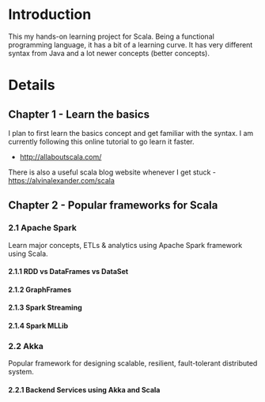 # Introduction
This my hands-on learning project for Scala. Being a functional programming language, it has a bit of a learning curve.
It has very different syntax from Java and a lot newer concepts (better concepts).  

# Details

## Chapter 1 - Learn the basics
I plan to first learn the basics concept and get familiar with the syntax. I am currently following this online 
tutorial to go learn it faster.

- http://allaboutscala.com/

There is also a useful scala blog website whenever I get stuck - https://alvinalexander.com/scala

## Chapter 2 - Popular frameworks for Scala

### 2.1 Apache Spark

Learn major concepts, ETLs & analytics using Apache Spark framework using Scala.
  
  #### 2.1.1 RDD vs DataFrames vs DataSet
 
  #### 2.1.2 GraphFrames
  
  #### 2.1.3 Spark Streaming
  
  #### 2.1.4 Spark MLLib
    
### 2.2 Akka

Popular framework for designing scalable, resilient, fault-tolerant distributed system.


#### 2.2.1 Backend Services using Akka and Scala 
